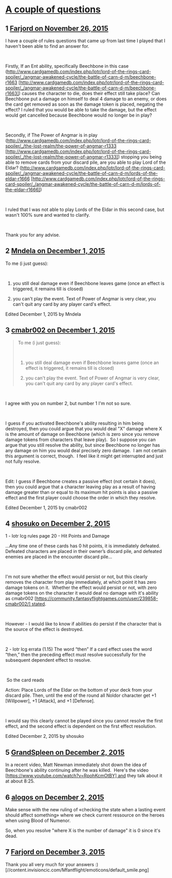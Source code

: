 # [A couple of questions](https://community.fantasyflightgames.com/topic/194422-a-couple-of-questions/)

## 1 [Farjord on November 26, 2015](https://community.fantasyflightgames.com/topic/194422-a-couple-of-questions/?do=findComment&comment=1908410)

I have a couple of rules questions that came up from last time I played that I haven't been able to find an answer for.

 

Firstly, If an Ent ability, specifically Beechbone in this case (http://www.cardgamedb.com/index.php/lotr/lord-of-the-rings-card-spoiler/_/angmar-awakened-cycle/the-battle-of-carn-d-m/beechbone-r1663 [http://www.cardgamedb.com/index.php/lotr/lord-of-the-rings-card-spoiler/_/angmar-awakened-cycle/the-battle-of-carn-d-m/beechbone-r1663]) causes the character to die, does their effect still take place? Can Beechbone put a damage on himself to deal 4 damage to an enemy, or does the card get removed as soon as the damage token is placed, negating the effect? I ruled that you would be able to take the damage, but the effect would get cancelled because Beechbone would no longer be in play?

 

Secondly, if The Power of Angmar is in play (http://www.cardgamedb.com/index.php/lotr/lord-of-the-rings-card-spoiler/_/the-lost-realm/the-power-of-angmar-r1333 [http://www.cardgamedb.com/index.php/lotr/lord-of-the-rings-card-spoiler/_/the-lost-realm/the-power-of-angmar-r1333]) stopping you being able to remove cards from your discard pile, are you able to play Lord of the Eldar? (http://www.cardgamedb.com/index.php/lotr/lord-of-the-rings-card-spoiler/_/angmar-awakened-cycle/the-battle-of-carn-d-m/lords-of-the-eldar-r1666 [http://www.cardgamedb.com/index.php/lotr/lord-of-the-rings-card-spoiler/_/angmar-awakened-cycle/the-battle-of-carn-d-m/lords-of-the-eldar-r1666])

 

I ruled that I was not able to play Lords of the Eldar in this second case, but wasn't 100% sure and wanted to clarify.

 

Thank you for any advise.

## 2 [Mndela on December 1, 2015](https://community.fantasyflightgames.com/topic/194422-a-couple-of-questions/?do=findComment&comment=1914639)

To me (i just guess):

 

1. you still deal damage even if Beechbone leaves game (once an effect is triggered, it remains till is closed)

2. you can't play the event. Text of Power of Angmar is very clear, you can't quit any card by any player card's effect.

Edited December 1, 2015 by Mndela

## 3 [cmabr002 on December 1, 2015](https://community.fantasyflightgames.com/topic/194422-a-couple-of-questions/?do=findComment&comment=1914673)

> To me (i just guess):
> 
>  
> 
> 1. you still deal damage even if Beechbone leaves game (once an effect is triggered, it remains till is closed)
> 
> 2. you can't play the event. Text of Power of Angmar is very clear, you can't quit any card by any player card's effect.

 

I agree with you on number 2, but number 1 I'm not so sure.

 

I guess if you activated Beechbone's ability resulting in him being destroyed, then you could argue that you would deal "X" damage where X is the amount of damage on Beechbone (which is zero since you remove damage tokens from characters that leave play).  So I suppose you can argue that you still resolve the ability, but since Beechbone no longer has any damage on him you would deal precisely zero damage.  I am not certain this argument is correct, though.  I feel like it might get interrupted and just not fully resolve.

 

Edit: I guess if Beechbone creates a passive effect (not certain it does), then you could argue that a character leaving play as a result of having damage greater than or equal to its maximum hit points is also a passive effect and the first player could choose the order in which they resolve.

Edited December 1, 2015 by cmabr002

## 4 [shosuko on December 2, 2015](https://community.fantasyflightgames.com/topic/194422-a-couple-of-questions/?do=findComment&comment=1915067)

1 - lotr lcg rules page 20 - Hit Points and Damage

...Any time one of these cards has 0 hit points, it is immediately defeated. Defeated characters are placed in their owner’s discard pile, and defeated enemies are placed in the encounter discard pile...

 

I'm not sure whether the effect would persist or not, but this clearly removes the character from play immediately, at which point it has zero damage tokens on it.  Whether the effect would persist or not, with zero damage tokens on the character it would deal no damage with it's ability as cmabr002 [https://community.fantasyflightgames.com/user/239858-cmabr002/] stated.

 

However - I would like to know if abilities do persist if the character that is the source of the effect is destroyed.

 

2 - lotr lcg errata (1.15) The word “then” If a card effect uses the word “then,” then the preceding effect must resolve successfully for the subsequent dependent effect to resolve.

 

 So the card reads

Action: Place Lords of the Eldar on the bottom of your deck from your discard pile. Then, until the end of the round all Noldor character get +1 [Willpower], +1 [Attack], and +1 [Defense]. 

 

I would say this clearly cannot be played since you cannot resolve the first effect, and the second effect is dependent on the first effect resolution.

Edited December 2, 2015 by shosuko

## 5 [GrandSpleen on December 2, 2015](https://community.fantasyflightgames.com/topic/194422-a-couple-of-questions/?do=findComment&comment=1915295)

In a recent video, Matt Newman immediately shot down the idea of Beechbone's ability continuing after he was killed.  Here's the video [https://www.youtube.com/watch?v=RpohKcmOtBY] and they talk about it at about 8:25. 

## 6 [alogos on December 2, 2015](https://community.fantasyflightgames.com/topic/194422-a-couple-of-questions/?do=findComment&comment=1915607)

Make sense with the new ruling of «checking the state when a lasting event should affect something» where we check current ressource on the heroes when using Blood of Numenor.

So, when you resolve "where X is the number of damage" it is 0 since it's dead.

## 7 [Farjord on December 3, 2015](https://community.fantasyflightgames.com/topic/194422-a-couple-of-questions/?do=findComment&comment=1917151)

Thank you all very much for your answers :) [//content.invisioncic.com/Mfantflight/emoticons/default_smile.png]

